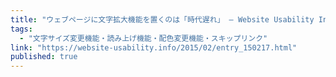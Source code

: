 ```yaml
---
title: "ウェブページに文字拡大機能を置くのは「時代遅れ」 — Website Usability Info"
tags:
  - "文字サイズ変更機能・読み上げ機能・配色変更機能・スキップリンク"
link: "https://website-usability.info/2015/02/entry_150217.html"
published: true
---
```


